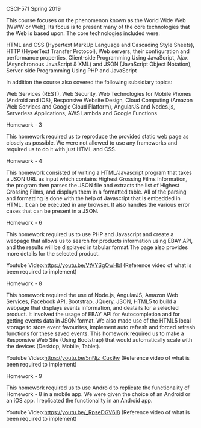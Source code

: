 CSCI-571 Spring 2019

This course focuses on the phenomenon known as the World Wide Web (WWW or Web). Its focus is to present many of the core technologies that the Web is based upon. The core technologies included were:

HTML and CSS (Hypertext MarkUp Language and Cascading Style Sheets), HTTP (HyperText Transfer Protocol), Web servers, their configuration and performance properties, Client-side Programming Using JavaScript, Ajax (Asynchronous JavaScript & XML) and JSON (JavaScript Object Notation), Server-side Programming Using PHP and JavaScript

In addition the course also covered the following subsidiary topics:

Web Services (REST), Web Security, Web Technologies for Mobile Phones (Android and iOS), Responsive Website Design, Cloud Computing (Amazon Web Services and Google Cloud Platform), AngularJS and Nodes.js, Serverless Applications, AWS Lambda and Google Functions

Homework - 3 

This homework required us to reproduce the provided static web page as closely as possible. We were not allowed to use any frameworks and required us to do it with just HTML and CSS.

Homework - 4 

This homework consisted of writing a HTML/Javascript program that takes a JSON URL as input which contains Highest Grossing Films Information, the program then parses the JSON file and extracts the list of Highest Grossing Films, and displays them in a formatted table. All of the parsing and formatting is done with the help of Javascript that is embedded in HTML. It can be executed in any browser. It also handles the various error cases that can be present in a JSON.

Homework - 6 

This homework required us to use PHP and Javascript and create a webpage that allows us to search for products information using EBAY API, and the results will be displayed in tabular format.The page also provides more details for the selected product.

Youtube Video:https://youtu.be/VtVYSgOwHbI (Reference video of what is been required to implement)

Homework - 8 

This homework required the use of Node.js, AngularJS, Amazon Web Services, Facebook API, Bootstrap, JQuery, JSON, HTML5 to build a webpage that displays events information, and deatails for a selected product. It involved the usage of EBAY API for Autocompletion and for getting events data in JSON format. We also made use of the HTML5 local storage to store event favourites, implement auto refresh and forced refresh functions for these saved events. This homework required us to make a Responsive Web Site (Using Bootstrap) that would automatically scale with the devices (Desktop, Mobile, Tablet).

Youtube Video:https://youtu.be/5nNjz_Cux9w (Reference video of what is been required to implement)

Homework - 9

This homework required us to use Android to replicate the functionality of Homework - 8 in a mobile app. We were given the choice of an Android or an iOS app. I replicated the functionality in an Android app.

Youtube Video:https://youtu.be/_RpseDGV6I8 (Reference video of what is been required to implement)
